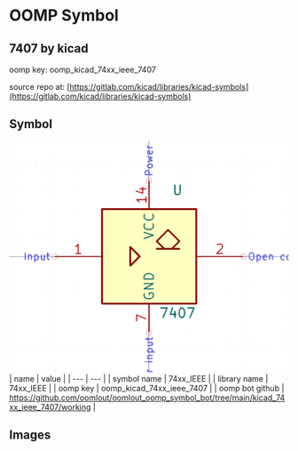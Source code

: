 # OOMP Symbol  
## 7407  by kicad  
  
oomp key: oomp_kicad_74xx_ieee_7407  
  
source repo at: [https://gitlab.com/kicad/libraries/kicad-symbols](https://gitlab.com/kicad/libraries/kicad-symbols)  
## Symbol  
  
[![working.png](working_600.png)](working.png)  
| name | value | 
| --- | --- | 
| symbol name | 74xx_IEEE | 
| library name | 74xx_IEEE | 
| oomp key | oomp_kicad_74xx_ieee_7407 | 
| oomp bot github | https://github.com/oomlout/oomlout_oomp_symbol_bot/tree/main/kicad_74xx_ieee_7407/working | 
## Images  
